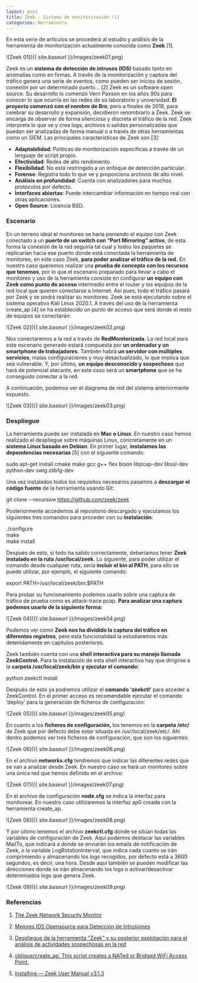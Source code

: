 ```yaml
---
layout: post
title: Zeek - Sistema de monitorización (1)
categories: Herramienta
---
```


En esta serie de artículos se procederá al estudio y análisis de la herramienta de monitorización actualmente conocida como **Zeek** [1].

![Zeek 01]({{ site.baseurl }}/images/zeek01.png)

Zeek es un **sistema de detección de intrusos (IDS)** basado tanto en anomalías como en firmas. A través de la monitorización y captura del tráfico genera una serie de eventos, como pueden ser inicios de sesión, conexión por un determinado puerto… [2]
Zeek es un software open source. Su desarrollo lo comenzó Vern Paxson en los años 90s para conocer lo que ocurría en las redes de su laboratorio y universidad. **El proyecto comenzó con el nombre de Bro**, pero a finales de 2018, para celebrar su desarrollo y expansión, decidieron renombrarlo a Zeek.
Zeek se encarga de observar de forma silenciosa y discreta el tráfico de la red. Zeek interpreta lo que ve y crea logs, archivos o salidas personalizadas que puedan ser analizadas de forma manual o a través de otras herramientas como un SIEM.
Las principales características de Zeek son [3]:
- **Adaptabilidad**: Políticas de monitorización específicas a través de un lenguaje de script propio.
- **Efectividad**: Redes de alto rendimiento.
- **Flexibilidad**: No está restringido a un enfoque de detección particular.
- **Forense**: Registra todo lo que ve y proporciona archivos de alto nivel.
- **Análisis en profundidad**: Cuenta con analizadores para muchos protocolos por defecto.
- **Interfaces abiertas**: Puede intercambiar información en tiempo real con otras aplicaciones.
- **Open Source**: Licencia BSD.

### Escenario

En un terreno ideal el monitoreo se haría poniendo el equipo con Zeek conectado a un **puerto de un switch con “Port Mirroring” activo**, de esta forma la conexión de la red seguiría tal cual y todos los paquetes se replicarían hacia ese puerto donde está conectada la herramienta de monitoreo, en este caso Zeek, **para poder analizar el tráfico de la red.**
En nuestro caso queremos realizar una **prueba de concepto con los recursos que tenemos**, por lo que el escenario preparado para llevar a cabo el monitoreo y uso de la herramienta consiste en configurar **un equipo con Zeek como punto de acceso** intermedio entre el router y los equipos de la red local que quieren conectarse a Internet. Así pues, todo el tráfico pasará por Zeek y se podrá realizar su monitoreo.
Zeek se está ejecutando sobre el sistema operativo Kali Linux 2020.1. A través del uso de la herramienta create_ap [4] se ha establecido un punto de acceso que será donde el resto de equipos se conectarán:

![Zeek 02]({{ site.baseurl }}/images/zeek02.png)

Nos conectaremos a la red a través de **RedMonitorizada**. La red local para este escenario generado estará compuesta por **un ordenador y un smartphone de trabajadores**. También habrá **un servidor con múltiples servicios**, malas configuraciones y muy desactualizado, lo que implica que sea vulnerable. Y, por último, **un equipo desconocido y sospechoso** que hará de potencial atacante, en este caso será un **smartphone** que se ha conseguido conectar a la red.

A continuación, podemos ver el diagrama de red del sistema anteriormente expuesto.

![Zeek 03]({{ site.baseurl }}/images/zeek03.png)

### Despliegue

La herramienta puede ser instalada en **Mac o Linux**. En nuestro caso hemos realizado el despliegue sobre máquinas Linux, concretamente en un **sistema Linux basado en Debian**.
En primer lugar, **instalamos las dependencias necesarias** [5] con el siguiente comando:

sudo apt-get install cmake make gcc g++ flex bison libpcap-dev libssl-dev python-dev swig zlib1g-dev

Una vez instalados todos los requisitos necesarios pasamos a **descargar el código fuente** de la herramienta usando Git:

git clone --recursive https://github.com/zeek/zeek

Posteriormente accedemos al repositorio descargado y ejecutamos los siguientes tres comandos para proceder con su **instalación**:

./configure  
make  
make install  

Después de esto, si todo ha salido correctamente, deberíamos tener **Zeek instalado en la ruta /usr/local/zeek.**
Lo siguiente, para poder utilizar el comando desde cualquier ruta, sería **incluir el bin al PATH**, para ello se puede utilizar, por ejemplo, el siguiente comando:

export PATH=/usr/local/zeek/bin:$PATH

Para probar su funcionamiento podemos usarlo sobre una captura de tráfico de prueba como es attack-trace.pcap. **Para analizar una captura podemos usarlo de la siguiente forma:**

![Zeek 04]({{ site.baseurl }}/images/zeek04.png)

Podemos ver como **Zeek nos ha dividido la captura del tráfico en diferentes registros**, pero esta funcionalidad la estudiaremos más detenidamente en capítulos posteriores.

Zeek también cuenta con una **shell interactiva para su manejo llamada ZeekControl.** Para la instalación de esta shell interactiva hay que dirigirse a la **carpeta /usr/local/zeek/bin y ejecutar el comando:**

python zeekctl install

Después de esto ya podremos utilizar el **comando ‘zeekctl’** para acceder a ZeekControl. En el primer acceso es recomendable ejecutar el comando ‘deploy’ para la generación de ficheros de configuración:

![Zeek 05]({{ site.baseurl }}/images/zeek05.png)

En cuanto a los **ficheros de configuración**, los tenemos en la **carpeta /etc/** de Zeek que por defecto debe estar situada en /usr/local/zeek/etc/. Ahí dentro podemos ver tres ficheros de configuración, que son los siguientes:

![Zeek 06]({{ site.baseurl }}/images/zeek06.png)

En el archivo **networks.cfg** tendremos que indicar las diferentes redes que se van a analizar desde Zeek. En nuestro caso se hará un monitoreo sobre una única red que hemos definido en el archivo:

![Zeek 07]({{ site.baseurl }}/images/zeek07.png)

En el archivo de configuración **node.cfg** se indica la interfaz para monitorear. En nuestro caso utilizaremos la interfaz ap0 creada con la herramienta create_ap.

![Zeek 08]({{ site.baseurl }}/images/zeek08.png)

Y por último tenemos el archivo **zeekctl.cfg** donde se sitúan todas las variables de configuración de Zeek. Aquí podemos destacar las variables MailTo, que indicará a donde se enviarán los emails de notificación de Zeek, o la variable LogRotationInterval, que indica cada cuanto se irán comprimiendo y almacenando los logs recogidos, por defecto está a 3600 segundos, es decir, una hora. Desde aquí también se pueden modificar las direcciones donde se irán almacenando los logs o activar/desactivar determinados logs que genera Zeek.

![Zeek 09]({{ site.baseurl }}/images/zeek09.png)

### Referencias

1. [The Zeek Network Security Monitor](https://zeek.org/)

2. [Mejores IDS Opensource para Detección de Intrusiones](https://protegermipc.net/2018/02/22/mejores-ids-opensource-deteccion-de-intrusiones/)

3. [Despliegue de la herramienta "Zeek" y su posterior explotación para el análisis de actividades sospechosas en la red](http://openaccess.uoc.edu/webapps/o2/bitstream/10609/107146/6/sergioalruTFM1219memoria.pdf)

4. [oblique/create_ap: This script creates a NATed or Bridged WiFi Access Point.](https://github.com/oblique/create_ap)

5. [Installing — Zeek User Manual v3.1.3](https://docs.zeek.org/en/current/install/install.html)

